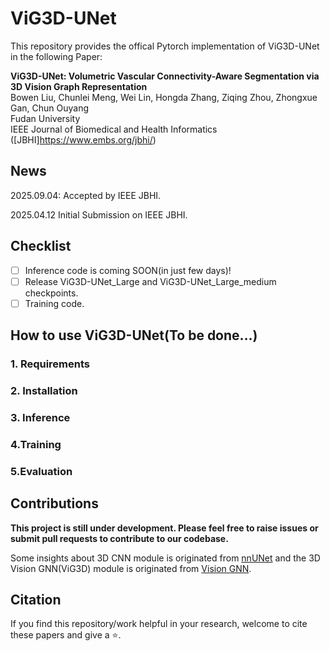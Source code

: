 # ViG3D-UNet

This repository provides the offical Pytorch implementation of ViG3D-UNet in the following Paper:

**ViG3D-UNet: Volumetric Vascular Connectivity-Aware Segmentation via 3D Vision Graph Representation**<br/>
Bowen Liu, Chunlei Meng, Wei Lin, Hongda Zhang, Ziqing Zhou, Zhongxue Gan, Chun Ouyang<br/>
Fudan University<br/>
IEEE Journal of Biomedical and Health Informatics ([JBHI]https://www.embs.org/jbhi/)<br/>

## News


2025.09.04: Accepted by IEEE JBHI.

2025.04.12 Initial Submission on IEEE JBHI.

## Checklist

- [ ] Inference code is coming SOON(in just few days)!
- [ ] Release ViG3D-UNet_Large and ViG3D-UNet_Large_medium checkpoints.
- [ ] Training  code.

## How to use ViG3D-UNet(To be done...)
### 1. Requirements

### 2. Installation

### 3. Inference

### 4.Training

### 5.Evaluation


## Contributions
**This project is still under development. Please feel free to raise issues or submit pull requests to contribute to our codebase.**

Some insights about 3D CNN module is originated from [nnUNet](https://github.com/MIC-DKFZ/nnUNet) and the 3D Vision GNN(ViG3D) module is originated from [Vision GNN](https://github.com/huawei-noah/Efficient-AI-Backbones).

## Citation
If you find this repository/work helpful in your research, welcome to cite these papers and give a ⭐.

